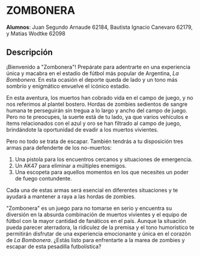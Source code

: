 # ZOMBONERA

**Alumnos**: Juan Segundo Arnaude 62184, Bautista Ignacio Canevaro 62179, y Matias Wodtke 62098

## Descripción

¡Bienvenido a "Zombonera"! Prepárate para adentrarte en una experiencia única y macabra en el estadio de fútbol más popular de Argentina, *La Bombonera*. En esta ocasión el deporte queda de lado y un tono más sombrío y enigmático envuelve el icónico estadio.

En esta aventura, los muertos han cobrado vida en el campo de juego, y no nos referimos al plantel bostero. Hordas de zombies sedientos de sangre humana te perseguirán sin tregua a lo largo y ancho del campo de juego. Pero no te preocupes, la suerte está de tu lado, ya que varios vehículos e ítems relacionados con el azul y oro se han filtrado al campo de juego, brindándote la oportunidad de evadir a los muertos vivientes.

Pero no todo se trata de escapar. También tendrás a tu disposición tres armas para defenderte de los no-muertos:

1. Una pistola para los encuentros cercanos y situaciones de emergencia.
2. Un AK47 para eliminar a múltiples enemigos.
3. Una escopeta para aquellos momentos en los que necesites un poder de fuego contundente.

Cada una de estas armas será esencial en diferentes situaciones y te ayudará a mantener a raya a las hordas de zombies.

"Zombonera" es un juego para no tomarse en serio y encuentra su diversión en la absurda combinación de muertos vivientes y el equipo de fútbol con la mayor cantidad de fanáticos en el país. Aunque la situación pueda parecer aterradora, la ridiculez de la premisa y el tono humorístico te permitirán disfrutar de una experiencia emocionante y única en el corazón de *La Bombonera*. ¿Estás listo para enfrentarte a la marea de zombies y escapar de esta pesadilla futbolística?
